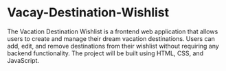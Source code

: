 # Vacay-Destination-Wishlist

The Vacation Destination Wishlist is a frontend web application that allows users to create and manage their dream vacation destinations. Users can add, edit, and remove destinations from their wishlist without requiring any backend functionality. The project will be built using HTML, CSS, and JavaScript.
